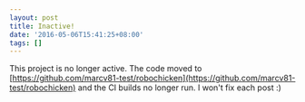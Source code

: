 ```yaml
---
layout: post
title: Inactive!
date: '2016-05-06T15:41:25+08:00'
tags: []
---
```

This project is no longer active. The code moved to [https://github.com/marcv81-test/robochicken](https://github.com/marcv81-test/robochicken) and the CI builds no longer run. I won't fix each post :)
